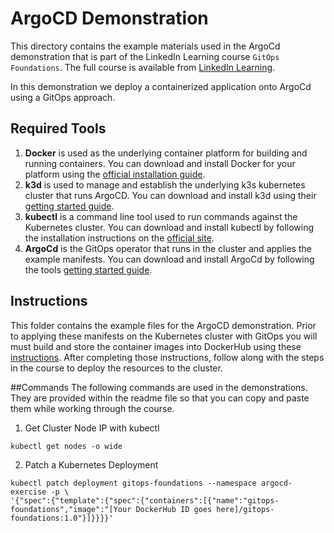 # ArgoCD Demonstration
This directory contains the example materials used in the ArgoCd demonstration that is part of the LinkedIn Learning course `GitOps Foundations`. The full course is available from [LinkedIn Learning][lil-course-url].

In this demonstration we deploy a containerized application onto ArgoCd using a GitOps approach.

## Required Tools
1.  **Docker** is used as the underlying container platform for building and running containers.  You can download and install Docker for your platform using the [official installation guide][docker-install].
2.  **k3d** is used to manage and establish the underlying k3s kubernetes cluster that runs ArgoCD.  You can download and install k3d using their [getting started guide][k3d-start].
3.  **kubectl** is a command line tool used to run commands against the Kubernetes cluster.  You can download and install kubectl by following the installation instructions on the [official site][kube-site].
4.  **ArgoCd** is the GitOps operator that runs in the cluster and applies the example manifests.  You can download and install ArgoCd by following the tools [getting started guide][argo-start].

## Instructions
This folder contains the example files for the ArgoCD demonstration.  Prior to applying these manifests on the Kubernetes cluster with GitOps you will must build and store the container images into DockerHub using these [instructions][setup-instructions].  After completing those instructions, follow along with the steps in the course to deploy the resources to the cluster.

##Commands
The following commands are used in the demonstrations.  They are provided within the readme file so that you can copy and paste them while working through the course.

1. Get Cluster Node IP with kubectl

```kubectl get nodes -o wide```

2. Patch a Kubernetes Deployment
```
kubectl patch deployment gitops-foundations --namespace argocd-exercise -p \
'{"spec":{"template":{"spec":{"containers":[{"name":"gitops-foundations","image":"[Your DockerHub ID goes here]/gitops-foundations:1.0"}]}}}}'
```

[0]: # (Replace these placeholder URLs with actual course URLs)

[lil-course-url]: https://www.linkedin.com/learning/
[lil-thumbnail-url]: http://
[k3d-start]: https://k3d.io/#installation
[docker-install]: https://docs.docker.com/engine/install/
[kube-site]: https://kubernetes.io/docs/tasks/tools/
[argo-start]: https://argoproj.github.io/argo-cd/getting_started/
[setup-instructions]: https://github.com/LinkedInLearning/gitops-foundations-env-2892009#installing
